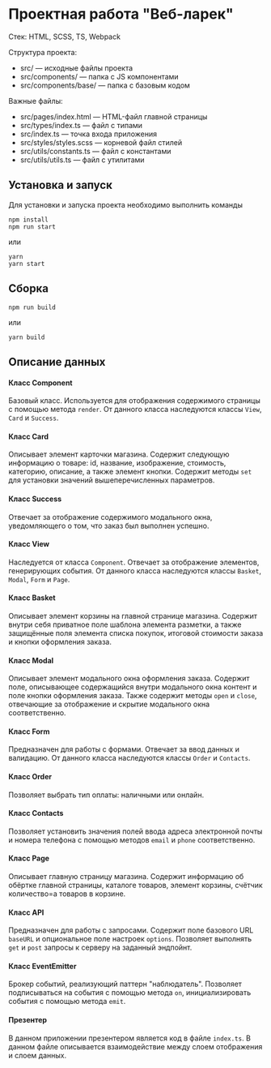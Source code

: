 # Проектная работа "Веб-ларек"

Стек: HTML, SCSS, TS, Webpack

Структура проекта:
- src/ — исходные файлы проекта
- src/components/ — папка с JS компонентами
- src/components/base/ — папка с базовым кодом

Важные файлы:
- src/pages/index.html — HTML-файл главной страницы
- src/types/index.ts — файл с типами
- src/index.ts — точка входа приложения
- src/styles/styles.scss — корневой файл стилей
- src/utils/constants.ts — файл с константами
- src/utils/utils.ts — файл с утилитами

## Установка и запуск
Для установки и запуска проекта необходимо выполнить команды

```
npm install
npm run start
```

или

```
yarn
yarn start
```
## Сборка

```
npm run build
```

или

```
yarn build
```
## Описание данных

#### Класс Component
Базовый класс. Используется для отображения содержимого страницы с помощью метода `render`. От данного класса наследуются классы `View`, `Card` и `Success`.

#### Класс Card
Описывает элемент карточки магазина. Содержит следующую информацию о товаре: id, название, изображение, стоимость, категорию, описание, а также элемент кнопки. Содержит методы `set` для установки значений вышеперечисленных параметров.

#### Класс Success
Отвечает за отображение содержимого модального окна, уведомляющего о том, что заказ был выполнен успешно.

#### Класс View
Наследуется от класса `Component`. Отвечает за отображение элементов, генерирующих события. От данного класса наследуются классы `Basket`, `Modal`, `Form` и `Page`.

#### Класс Basket 
Описывает элемент корзины на главной странице магазина. Содержит внутри себя приватное поле шаблона элемента разметки, а также защищённые поля элемента списка покупок, итоговой стоимости заказа и кнопки оформления заказа.

#### Класс Modal 
Описывает элемент модального окна оформления заказа. Содержит поле, описывающее содержащийся внутри модального окна контент и поле кнопки оформления заказа. Также содержит методы `open` и `close`, отвечающие за отображение и скрытие модального окна соответственно.

#### Класс Form
Предназначен для работы с формами. Отвечает за ввод данных и валидацию. От данного класса наследуются классы `Order` и `Contacts`.

#### Класс Order
Позволяет выбрать тип оплаты: наличными или онлайн.

#### Класс Contacts
Позволяет установить значения полей ввода адреса электронной почты и номера телефона с помощью методов `email` и `phone` соответственно.

#### Класс Page 
Описывает главную страницу магазина. Содержит информацию об обёртке главной страницы, каталоге товаров, элемент корзины, счётчик количество=а товаров в корзине.

#### Класс API
Предназначен для работы с запросами. Содержит поле базового URL `baseURL` и опциональное поле настроек `options`. Позволяет выполнять `get` и `post` запросы к серверу на заданный эндпойнт.

#### Класс EventEmitter
Брокер событий, реализующий паттерн "наблюдатель". Позволяет подписываться на события с помощью метода `on`, инициализировать события с помощью метода `emit`.

#### Презентер
В данном приложении презентером является код в файле `index.ts`. В данном файле описывается взаимодействие между слоем отображения и слоем данных.
